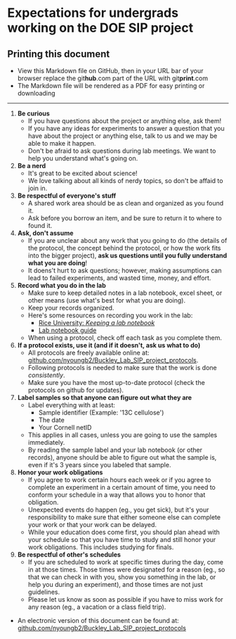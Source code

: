 Expectations for undergrads working on the DOE SIP project
==========================================================

## Printing this document

* View this Markdown file on GitHub, then in your URL bar of your browser 
  replace the git**hub**.com part of the URL with git**print**.com
* The Markdown file will be rendered as a PDF for easy printing or downloading

***

1. __Be curious__
	* If you have questions about the project or anything else, ask them!
	* If you have any ideas for experiments to answer a question that you have about the
	project or anything else, talk to us and we may be able to make it happen.
	* Don't be afraid to ask questions during lab meetings. We want to help you understand
	what's going on.
1. __Be a nerd__
	* It's great to be excited about science! 
	* We love talking about all kinds of nerdy topics, so don't be affaid to join in.
1. __Be respectful of everyone's stuff__
	* A shared work area should be as clean and organized as you found it.
	* Ask before you borrow an item, and be sure to return it to where to found it.
1. __Ask, don't assume__
	* If you are unclear about any work that you going to do (the details of the protocol, 
	the concept behind the protocol, or how the work fits into the bigger project),
	__ask us questions until you fully understand what you are doing__!  
	* It doens't hurt to ask questions; however, making assumptions can lead to failed
	experiments, and wasted time, money, and effort.
1. __Record what you do in the lab__
	* Make sure to keep detailed notes in a lab notebook, excel sheet, or other
	means (use what's best for what you are doing). 
	* Keep your records organized.
	* Here's some resources on recording you work in the lab:
		* [Rice University: *Keeping a lab notebook*](http://www.ruf.rice.edu/~bioslabs/tools/notebook/notebook.html)
		* [Lab notebook guide](http://misterguch.brinkster.net/sept2000.pdf)
	* When using a protocol, check off each task as you complete them.
1. __If a protocol exists, use it (and if it doesn't, ask us what to do)__
	* All protocols are freely available online at: [github.com/nyoungb2/Buckley_Lab_SIP_project_protocols](https://github.com/nyoungb2/Buckley_Lab_SIP_project_protocols).
	* Following protocols is needed to make sure that the work is done *consistently*.
	* Make sure you have the most up-to-date protocol (check the protocols on github for updates).
1. __Label samples so that anyone can figure out what they are__
	* Label everything with at least:
		* Sample identifier (Example: '13C cellulose')
		* The date
		* Your Cornell netID
	* This applies in all cases, unless you are going to use the samples immediately. 	
	* By reading the sample label and your lab notebook (or other records), anyone
	should be able to figure out what the sample is, even if it's 3 years since you labeled
	that sample.
1. __Honor your work obligations__
	* If you agree to work certain hours each week or if you agree to complete an experiment
	in a certain amount of time, you need to conform your schedule in a way that
	allows you to honor that obligation.
	* Unexpected events do happen (eg., you get sick), but it's your responsibility
	to make sure that either someone else can complete your work or that your work
	can be delayed.
	* While your education does come first, you should plan ahead with your schedule
	so that you have time to study and still honor your work obligations. This includes
	studying for finals. 
1. __Be respectful of other's schedules__
	* If you are scheduled to work at specific times during the day, come in at those times.
	Those times were designated for a reason (eg., so that we can check in with you,
	show you something in  the lab, or help you during an experiment), and those times
	are not just guidelines.
	* Please let us know as soon as possible if you have to miss work for any reason
	(eg., a vacation or a class field trip).
	
	
* An electronic version of this document can be found at: 
[github.com/nyoungb2/Buckley_Lab_SIP_project_protocols](https://github.com/nyoungb2/Buckley_Lab_SIP_project_protocols)
	
	
	
	
	